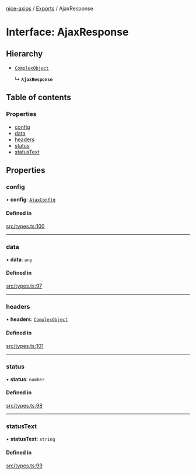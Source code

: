 [nice-axios](../README.md) / [Exports](../modules.md) / AjaxResponse

# Interface: AjaxResponse

## Hierarchy

- [`ComplexObject`](../modules.md#complexobject)

  ↳ **`AjaxResponse`**

## Table of contents

### Properties

- [config](AjaxResponse.md#config)
- [data](AjaxResponse.md#data)
- [headers](AjaxResponse.md#headers)
- [status](AjaxResponse.md#status)
- [statusText](AjaxResponse.md#statustext)

## Properties

### config

• **config**: [`AjaxConfig`](AjaxConfig.md)

#### Defined in

[src/types.ts:100](https://github.com/sixdjango/nice-axios/blob/1789957/src/types.ts#L100)

___

### data

• **data**: `any`

#### Defined in

[src/types.ts:97](https://github.com/sixdjango/nice-axios/blob/1789957/src/types.ts#L97)

___

### headers

• **headers**: [`ComplexObject`](../modules.md#complexobject)

#### Defined in

[src/types.ts:101](https://github.com/sixdjango/nice-axios/blob/1789957/src/types.ts#L101)

___

### status

• **status**: `number`

#### Defined in

[src/types.ts:98](https://github.com/sixdjango/nice-axios/blob/1789957/src/types.ts#L98)

___

### statusText

• **statusText**: `string`

#### Defined in

[src/types.ts:99](https://github.com/sixdjango/nice-axios/blob/1789957/src/types.ts#L99)
